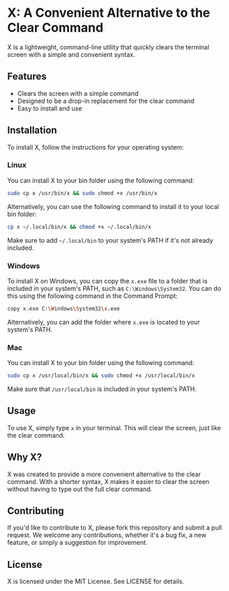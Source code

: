 # X: A Convenient Alternative to the Clear Command

X is a lightweight, command-line utility that quickly clears the terminal screen with a simple and convenient syntax.

## Features
* Clears the screen with a simple command
* Designed to be a drop-in replacement for the clear command
* Easy to install and use

## Installation
To install X, follow the instructions for your operating system:

### Linux
You can install X to your bin folder using the following command:
```bash
sudo cp x /usr/bin/x && sudo chmod +x /usr/bin/x
```
Alternatively, you can use the following command to install it to your local bin folder:
```bash
cp x ~/.local/bin/x && chmod +x ~/.local/bin/x
```
Make sure to add `~/.local/bin` to your system's PATH if it's not already included.

### Windows
To install X on Windows, you can copy the `x.exe` file to a folder that is included in your system's PATH, such as `C:\Windows\System32`. You can do this using the following command in the Command Prompt:
```bash
copy x.exe C:\Windows\System32\x.exe
```
Alternatively, you can add the folder where `x.exe` is located to your system's PATH.

### Mac
You can install X to your bin folder using the following command:
```bash
sudo cp x /usr/local/bin/x && sudo chmod +x /usr/local/bin/x
```
Make sure that `/usr/local/bin` is included in your system's PATH.

## Usage
To use X, simply type `x` in your terminal. This will clear the screen, just like the clear command.

## Why X?
X was created to provide a more convenient alternative to the clear command. With a shorter syntax, X makes it easier to clear the screen without having to type out the full clear command.

## Contributing
If you'd like to contribute to X, please fork this repository and submit a pull request. We welcome any contributions, whether it's a bug fix, a new feature, or simply a suggestion for improvement.

## License
X is licensed under the MIT License. See LICENSE for details.
